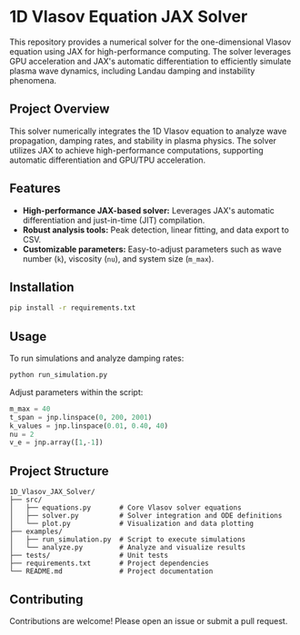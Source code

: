 # 1D Vlasov Equation JAX Solver

This repository provides a numerical solver for the one-dimensional Vlasov equation using JAX for high-performance computing. The solver leverages GPU acceleration and JAX's automatic differentiation to efficiently simulate plasma wave dynamics, including Landau damping and instability phenomena.

## Project Overview
This solver numerically integrates the 1D Vlasov equation to analyze wave propagation, damping rates, and stability in plasma physics. The solver utilizes JAX to achieve high-performance computations, supporting automatic differentiation and GPU/TPU acceleration.

## Features
- **High-performance JAX-based solver:** Leverages JAX's automatic differentiation and just-in-time (JIT) compilation.
- **Robust analysis tools:** Peak detection, linear fitting, and data export to CSV.
- **Customizable parameters:** Easy-to-adjust parameters such as wave number (`k`), viscosity (`nu`), and system size (`m_max`).

## Installation
```bash
pip install -r requirements.txt
```

## Usage
To run simulations and analyze damping rates:

```bash
python run_simulation.py
```

Adjust parameters within the script:
```python
m_max = 40
t_span = jnp.linspace(0, 200, 2001)
k_values = jnp.linspace(0.01, 0.40, 40)
nu = 2
v_e = jnp.array([1,-1])
```

## Project Structure
```
1D_Vlasov_JAX_Solver/
├── src/
│   ├── equations.py       # Core Vlasov solver equations
│   ├── solver.py          # Solver integration and ODE definitions
│   └── plot.py            # Visualization and data plotting
├── examples/
│   ├── run_simulation.py  # Script to execute simulations
│   └── analyze.py         # Analyze and visualize results
├── tests/                 # Unit tests
├── requirements.txt       # Project dependencies
└── README.md              # Project documentation
```

## Contributing
Contributions are welcome! Please open an issue or submit a pull request.
